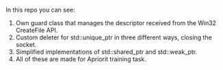 In this repo you can see:
1) Own guard class that manages the descriptor received from the Win32 CreateFile API.
2) Custom deleter for std::unique_ptr in three different ways, closing the socket.
3) Simplified implementations of std::shared_ptr and std::weak_ptr.
4) All of these are made for Apriorit training task.
